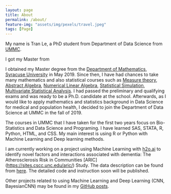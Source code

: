 ```yaml
---
layout: page
title: About
permalink: /about/
feature-img: "assets/img/pexels/travel.jpeg"
tags: [Page]
---
```

My name is Tran Le, a PhD student from Department of Data Science from [UMMC](https://www.umc.edu/SoPH/Departments-and-Faculty/Data-Science/Department-of-Data-Science-Home.html).

I got my Master from 
 
I obtained my Master degree from the [Department of Mathematics, Syracuse University](https://thecollege.syr.edu/mathematics/) in May 2019. Since then, I have had chances to take many mathematics and also statistical courses such as [Measure theory](https://www.maa.org/press/maa-reviews/principles-of-mathematical-analysis), [Abstract Algebra](https://www.maa.org/press/maa-reviews/abstract-algebra), [Numerical Linear Algebra](https://books.google.com/books/about/Numerical_Linear_Algebra.html?id=JaPtxOytY7kC), [Statistical Simulation](https://www.amazon.com/Simulation-Sheldon-M-Ross/dp/0124158250/ref=pd_lpo_1?pd_rd_i=0124158250&psc=1), [Multivariate Statistical Analysis](https://books.google.com/books/about/An_Introduction_to_Multivariate_Statisti.html?id=Cmm9QgAACAAJ). I had passed the preliminary and qualifying exams and was ready to be a Ph.D. candidate at the school. Afterwards, as I would like to apply mathematics and statistics background in Data Science for medical and population health, I decided to join the Department of Data Science at UMMC in the fall of 2019.

The courses in UMMC that I have taken for the first two years focus on Bio-Statistics and Data Science and Programing. I have learned SAS, STATA, R, Python, HTML, and CSS. My main interest is using R or Python with Machine Learning and Deep learning methods. 

I am currently working on a project using Machine Learning with [h2o.ai](https://docs.h2o.ai/h2o/latest-stable/h2o-docs/index.html) to identify novel factors and interactions associated with dementia: The Atherosclerosis Risk in Communities [ARIC] (https://sites.cscc.unc.edu/aric/) Study. The data description can be found from [here](https://mindset.umc.edu/aricvarexplorer/index.html). The detailed code and instruction soon will be published.

Other projects related to using Machine Learning and Deep Learning (CNN, BayesianCNN) may be found in my [GitHub posts](https://tranktle.github.io/porfolio/).
